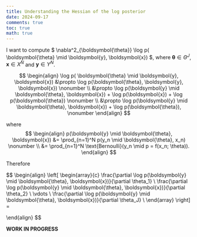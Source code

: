 ```yaml
---
title: Understanding the Hessian of the log posterior
date: 2024-09-17
comments: true
toc: true
math: true
---
```


I want to compute $ \nabla^2_{\boldsymbol{\theta}} \log p( \boldsymbol{\theta} \mid \boldsymbol{y}, \boldsymbol{x}) $, where $\boldsymbol{\theta} \in \Theta^J$, $\boldsymbol{x} \in X^N$ and $\boldsymbol{y} \in Y^N$. 

$$
\begin{align}
  \log p( \boldsymbol{\theta} \mid \boldsymbol{y}, \boldsymbol{x}) 
  &\propto \log p(\boldsymbol{\theta}, \boldsymbol{y}, \boldsymbol{x}) \nonumber \\
  &\propto \log p(\boldsymbol{y} \mid \boldsymbol{\theta}, \boldsymbol{x}) + \log p(\boldsymbol{x}) + \log p(\boldsymbol{\theta}) \nonumber \\
  &\propto \log p(\boldsymbol{y} \mid \boldsymbol{\theta}, \boldsymbol{x}) + \log p(\boldsymbol{\theta}), \nonumber
\end{align}
$$

where
$$
\begin{align}
p(\boldsymbol{y} \mid \boldsymbol{\theta}, \boldsymbol{x})
&= \prod_{n=1}^N p(y_n \mid \boldsymbol{\theta}, x_n) \nonumber \\
&= \prod_{n=1}^N \text{Bernoulli}(y_n \mid p = f(x_n; \theta)).
\end{align}
$$

Therefore

$$
\begin{align}
\left[
\begin{array}{c}
\frac{\partial \log p(\boldsymbol{y} \mid \boldsymbol{\theta}, \boldsymbol{x})}{\partial \theta_1} \\
\frac{\partial \log p(\boldsymbol{y} \mid \boldsymbol{\theta}, \boldsymbol{x})}{\partial \theta_2} \\
\vdots \\
\frac{\partial \log p(\boldsymbol{y} \mid \boldsymbol{\theta}, \boldsymbol{x})}{\partial \theta_J} \\
\end{array}
\right] = 

\end{align}
$$


**WORK IN PROGRESS**

